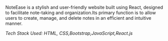 NoteEase is a stylish and user-friendly website built using React, designed to facilitate note-taking and organization.Its primary
function is to allow users to create, manage, and delete notes in an efficient and intuitive manner.

*Tech Stack Used: HTML, CSS,Bootstrap,JavaScript,React.js*
